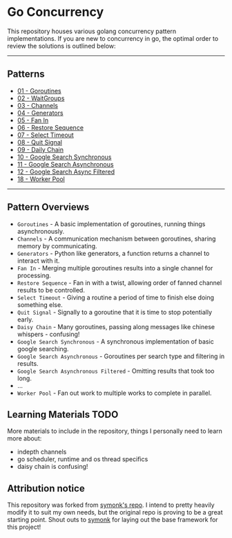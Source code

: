 # Go Concurrency

This repository houses various golang concurrency pattern implementations.  If you are new to 
concurrency in go, the optimal order to review the solutions is outlined below:

-----

## Patterns

* [01 - Goroutines](goroutines/main.go)
* [02 - WaitGroups](waitgroups/main.go)
* [03 - Channels](channels/main.go)
* [04 - Generators](generators/main.go)
* [05 - Fan In](fan_in/main.go)
* [06 - Restore Sequence](restore_sequence/main.go)
* [07 - Select Timeout](select_timeout/main.go)
* [08 - Quit Signal](quit_signal/main.go)
* [09 - Daily Chain](daisy_chain/main.go)
* [10 - Google Search Synchronous](google_search_synchronous/main.go)
* [11 - Google Search Asynchronous](google_search_asynchronous/main.go)
* [12 - Google Search Async Filtered](google_search_async_timeout/main.go)
* [18 - Worker Pool](workerpool/main.go)

-----

## Pattern Overviews

* `Goroutines` - A basic implementation of goroutines, running things asynchronously.
* `Channels` - A communication mechanism between goroutines, sharing memory by communicating.
* `Generators` - Python like generators, a function returns a channel to interact with it.
* `Fan In` - Merging multiple goroutines results into a single channel for processing.
* `Restore Sequence` - Fan in with a twist, allowing order of fanned channel results to be controlled.
* `Select Timeout` - Giving a routine a period of time to finish else doing something else.
* `Quit Signal` - Signally to a goroutine that it is time to stop potentially early.
* `Daisy Chain` - Many goroutines, passing along messages like chinese whispers - confusing!
* `Google Search Synchronous` - A synchronous implementation of basic google searching. 
* `Google Search Asynchronous` - Goroutines per search type and filtering in results.
* `Google Search Asynchronous Filtered` - Omitting results that took too long.
* ...
* `Worker Pool` - Fan out work to multiple works to complete in parallel.



## Learning Materials TODO

More materials to include in the repository, things I personally need to learn more about:

 - indepth channels
 - go scheduler, runtime and os thread specifics
 - daisy chain is confusing!

## Attribution notice

This repository was forked from [symonk's repo][fork]. I intend to pretty
heavily modify it to suit my own needs, but the original repo is proving to be a
great starting point. Shout outs to [symonk][symonk] for laying out the base
framework for this project!

[fork]: https://github.com/symonk/go-concurrency-deep-dive
[symonk]: https://github.com/symonk
